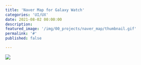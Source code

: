 ```yaml
---
title: 'Naver Map for Galaxy Watch'
categories: 'UI/UX'
date: 2021-08-02 00:00:00
description: 
featured_image: '/img/00_projects/naver_map/thumbnail.gif'
permalink: '#'
published: false

---
```

![](/img/naver_map/thumbnail.gif)

